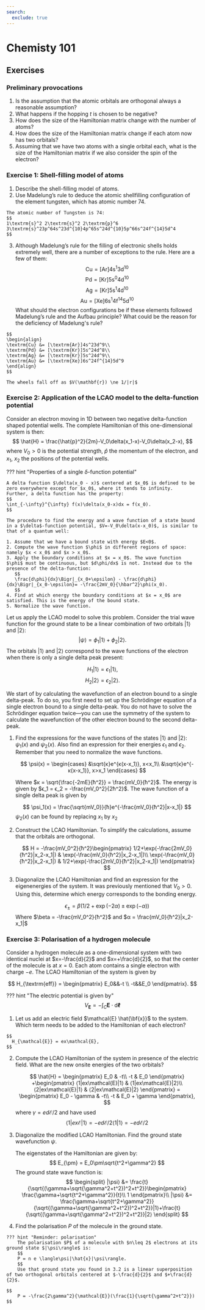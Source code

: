 ```yaml
---
search:
  exclude: true
---
```


# Chemisty 101

## Exercises

### Preliminary provocations

  1. Is the assumption that the atomic orbitals are orthogonal always a reasonable assumption?
  2. What happens if the hopping $t$ is chosen to be negative?
  3. How does the size of the Hamiltonian matrix change with the number of atoms?
  4. How does the size of the Hamiltonian matrix change if each atom now has two orbitals?
  5. Assuming that we have two atoms with a single orbital each, what is the size of the Hamiltonian matrix if we also consider the spin of the electron?

### Exercise 1: Shell-filling model of atoms

  1. Describe the shell-filling model of atoms.
  2. Use Madelung’s rule to deduce the atomic shellfilling configuration of the element tungsten, which has atomic number 74.

    The atomic number of Tungsten is 74:
    $$
    1\textrm{s}^2 2\textrm{s}^2 2\textrm{p}^6 3\textrm{s}^23p^64s^23d^{10}4p^65s^24d^{10}5p^66s^24f^{14}5d^4
    $$

  3. Although Madelung’s rule for the filling of electronic shells holds extremely well, there are a number of exceptions to the rule. Here are a few of them:
  $$\textrm{Cu} = [\textrm{Ar}] 4\textrm{s}^1 3\textrm{d}^{10}$$
  $$\textrm{Pd} = [\textrm{Kr}] 5\textrm{s}^0 4\textrm{d}^{10}$$
  $$\textrm{Ag} = [\textrm{Kr}] 5\textrm{s}^1 4\textrm{d}^{10}$$
  $$\textrm{Au} = [\textrm{Xe}] 6\textrm{s}^1 4\textrm{f}^{14} 5\textrm{d}^{10}$$
  What should the electron configurations be if these elements followed Madelung’s rule and the Aufbau principle?
  What could be the reason for the deficiency of Madelung's rule?

    $$
    \begin{align}
    \textrm{Cu} &= [\textrm{Ar}]4s^23d^9\\
    \textrm{Pd} &= [\textrm{Kr}]5s^24d^8\\
    \textrm{Ag} &= [\textrm{Kr}]5s^24d^9\\
    \textrm{Au} &= [\textrm{Xe}]6s^24f^{14}5d^9
    \end{align}
    $$

    The wheels fall off as $V(\mathbf{r}) \ne 1/|r|$

### Exercise 2: Application of the LCAO model to the delta-function potential

Consider an electron moving in 1D between two negative delta-function shaped potential wells.
The complete Hamiltonian of this one-dimensional system is then:
$$
\hat{H} = \frac{\hat{p}^2}{2m}-V_0\delta(x_1-x)-V_0\delta(x_2-x),
$$
where $V_0>0$ is the potential strength, $\hat{p}$ the momentum of the electron, and $x_1$, $x_2$ the positions of the potential wells.

??? hint "Properties of a single $\delta$-function potential"

    A delta function $\delta(x_0 - x)$ centered at $x_0$ is defined to be zero everywhere except for $x_0$, where it tends to infinity.
    Further, a delta function has the property:
    $$
    \int_{-\infty}^{\infty} f(x)\delta(x_0-x)dx = f(x_0).
    $$

    The procedure to find the energy and a wave function of a state bound in a $\delta$-function potential, $V=-V_0\delta(x-x_0)$, is similar to that of a quantum well:

    1. Assume that we have a bound state with energy $E<0$.
    2. Compute the wave function $\phi$ in different regions of space: namely $x < x_0$ and $x > x_0$.
    3. Apply the boundary conditions at $x = x_0$. The wave function $\phi$ must be continuous, but $d\phi/dx$ is not. Instead due to the presence of the delta-function:
       $$
       \frac{d\phi}{dx}\Bigr|_{x_0+\epsilon} - \frac{d\phi}{dx}\Bigr|_{x_0-\epsilon}= -\frac{2mV_0}{\hbar^2}\phi(x_0).
       $$
    4. Find at which energy the boundary conditions at $x = x_0$ are satisfied. This is the energy of the bound state.
    5. Normalize the wave function.

Let us apply the LCAO model to solve this problem. Consider the trial wave function for the ground state to be a linear combination of two orbitals $|1\rangle$ and $|2\rangle$:
$$|\psi\rangle = \phi_1|1\rangle + \phi_2|2\rangle.$$
The orbitals $|1\rangle$ and $|2\rangle$ correspond to the wave functions of the electron when there is only a single delta peak present:

$$H_1 |1\rangle = \epsilon_1 |1\rangle,$$
$$H_2 |2\rangle = \epsilon_2 |2\rangle.$$

We start of by calculating the wavefunction of an electron bound to a single delta-peak.
To do so, you first need to set up the Schrödinger equation of a single electron bound to a single delta-peak.
You do not have to solve the Schrödinger equation twice—you can use the symmetry of the system to calculate the wavefunction of the other electron bound to the second delta-peak.

  1. Find the expressions for the wave functions of the states $|1\rangle$ and $|2\rangle$: $\psi_1(x)$ and $\psi_2(x)$. Also find an expression for their energies $\epsilon_1$ and $\epsilon_2$. Remember that you need to normalize the wave functions.

      $$
      \psi(x) =
      \begin{cases}
          &\sqrt{κ}e^{κ(x-x_1)}, x<x_1\\
          &\sqrt{κ}e^{-κ(x-x_1)}, x>x_1
      \end{cases}
      $$

      Where $κ = \sqrt{\frac{-2mE}{ħ^2}} = \frac{mV_0}{ħ^2}$. The energy is given by $ϵ_1 = ϵ_2 = -\frac{mV_0^2}{2ħ^2}$. The wave function of a single delta peak is given by

      $$
        \psi_1(x) = \frac{\sqrt{mV_0}}{ħ}e^{-\frac{mV_0}{ħ^2}|x-x_1|}
      $$
      $\psi_2(x)$ can be found by replacing $x_1$ by $x_2$

  2. Construct the LCAO Hamiltonian. To simplify the calculations, assume that the orbitals are orthogonal.

      $$
      H = -\frac{mV_0^2}{ħ^2}\begin{pmatrix}
          1/2+\exp(-\frac{2mV_0}{ħ^2}|x_2-x_1|) &
          \exp(-\frac{mV_0}{ħ^2}|x_2-x_1|)\\
          \exp(-\frac{mV_0}{ħ^2}|x_2-x_1|) &
          1/2+\exp(-\frac{2mV_0}{ħ^2}|x_2-x_1|)
      \end{pmatrix}
      $$

  3. Diagonalize the LCAO Hamiltonian and find an expression for the eigenenergies of the system. It was previously mentioned that $V_0>0$. Using this, determine which energy corresponds to the bonding energy.

      $$
      ϵ_{\pm} = \beta(1/2+\exp(-2\alpha) \pm \exp(-\alpha))
      $$
      Where $\beta = -\frac{mV_0^2}{ħ^2}$ and $α = \frac{mV_0}{ħ^2}|x_2-x_1|$


### Exercise 3: Polarisation of a hydrogen molecule

Consider a hydrogen molecule as a one-dimensional system with two identical nuclei at $x=-\frac{d}{2}$ and $x=+\frac{d}{2}$, so that the center of the molecule is at $x=0$.
Each atom contains a single electron with charge $-e$.
The LCAO Hamiltonian of the system is given by

$$
H_{\textrm{eff}} = \begin{pmatrix}
          E_0&&-t \\
          -t&&E_0
          \end{pmatrix}.
$$

??? hint "The electric potential is given by"
    $$
    V_{\mathbf{E}}=-\int_{C} \mathbf{E} \cdot \mathrm{d} \boldsymbol{\ell}
    $$

  1. Let us add an electric field $\mathcal{E} \hat{\bf{x}}$ to the system. Which term needs to be added to the Hamiltonian of each electron?

    $$
      H_{\mathcal{E}} = ex\mathcal{E},
    $$

  2. Compute the LCAO Hamiltonian of the system in presence of the electric field. What are the new onsite energies of the two orbitals?

      $$
      \hat{H} = \begin{pmatrix}
      E_0  & -t\\
      -t & E_0
      \end{pmatrix} +\begin{pmatrix}
      ⟨1|ex\mathcal{E}|1⟩ & ⟨1|ex\mathcal{E}|2⟩\\
      ⟨2|ex\mathcal{E}|1⟩ & ⟨2|ex\mathcal{E}|2⟩
      \end{pmatrix} = \begin{pmatrix}
      E_0 - \gamma & -t\\
      -t & E_0 + \gamma
      \end{pmatrix},
      $$
      where $\gamma = e d \mathcal{E}/2$ and have used $$⟨1|ex\mathcal{E}|1⟩ = -e d \mathcal{E}/2⟨1|1⟩ = -e d \mathcal{E}/2$$

  3. Diagonalize the modified LCAO Hamiltonian. Find the ground state wavefunction $\psi$.

      The eigenstates of the Hamiltonian are given by:
      $$
          E_{\pm} = E_0\pm\sqrt{t^2+\gamma^2}
      $$
      The ground state wave function is:
      $$
          \begin{split}
              |\psi⟩ &= \frac{t}{\sqrt{(\gamma+\sqrt{\gamma^2+t^2})^2+t^2}}\begin{pmatrix}
              \frac{\gamma+\sqrt{t^2+\gamma^2}}{t}\\
              1
              \end{pmatrix}\\
              |\psi⟩ &= \frac{\gamma+\sqrt{t^2+\gamma^2}}{\sqrt{(\gamma+\sqrt{\gamma^2+t^2})^2+t^2}}|1⟩+\frac{t}{\sqrt{(\gamma+\sqrt{\gamma^2+t^2})^2+t^2}}|2⟩
          \end{split}
      $$

  4. Find the polarisation $P$ of the molecule in the ground state.

    ??? hint "Reminder: polarisation"
        The polarisation $P$ of a molecule with $n\leq 2$ electrons at its ground state $|\psi\rangle$ is:
        $$
        P = n e \langle\psi|\hat{x}|\psi\rangle.
        $$
        Use that ground state you found in 3.2 is a linear superposition of two orthogonal orbitals centered at $-\frac{d}{2}$ and $+\frac{d}{2}$.

    $$
        P = -\frac{2\gamma^2}{\mathcal{E}}(\frac{1}{\sqrt{\gamma^2+t^2}})
    $$
